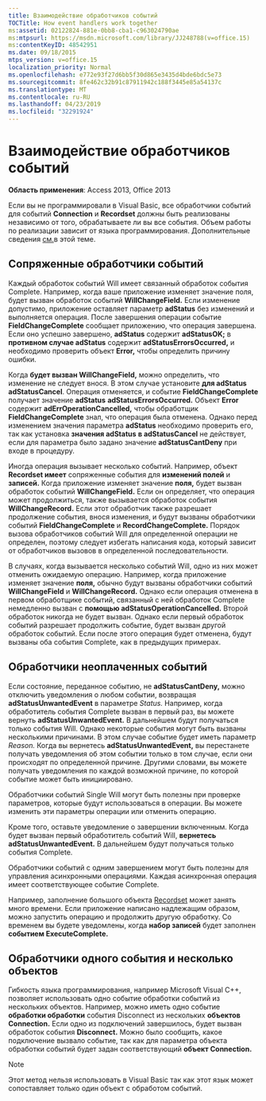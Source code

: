 ```yaml
---
title: Взаимодействие обработчиков событий
TOCTitle: How event handlers work together
ms:assetid: 02122824-881e-0bb8-cba1-c963024790ae
ms:mtpsurl: https://msdn.microsoft.com/library/JJ248788(v=office.15)
ms:contentKeyID: 48542951
ms.date: 09/18/2015
mtps_version: v=office.15
localization_priority: Normal
ms.openlocfilehash: e772e93f27d6bb5f30d865e3435d4bde6bdc5e73
ms.sourcegitcommit: 8fe462c32b91c87911942c188f3445e85a54137c
ms.translationtype: MT
ms.contentlocale: ru-RU
ms.lasthandoff: 04/23/2019
ms.locfileid: "32291924"
---
```

# <a name="how-event-handlers-work-together"></a>Взаимодействие обработчиков событий

**Область применения**: Access 2013, Office 2013

Если вы не программировали в Visual Basic, все обработчики событий для событий **Connection** и **Recordset** должны быть реализованы независимо от того, обрабатываете ли вы все события. Объем работы по реализации зависит от языка программирования. Дополнительные сведения [см.](https://docs.microsoft.com/office/client-developer/access/desktop-database-reference/ado-event-instantiation-by-language-ado)в этой теме.

## <a name="paired-event-handlers"></a>Сопряженные обработчики событий

Каждый обработок событий Will имеет связанный обработок события Complete. Например, когда ваше приложение изменяет значение поля, будет вызван обработок событий **WillChangeField.** Если изменение допустимо, приложение оставляет параметр **adStatus** без изменений и выполняется операция. После завершения операции событие **FieldChangeComplete** сообщает приложению, что операция завершена. Если оно успешно завершено, **adStatus** содержит **adStatusOK;** в **противном случае adStatus** содержит **adStatusErrorsOccurred,** и необходимо проверить объект **Error,** чтобы определить причину ошибки.

Когда **будет вызван WillChangeField,** можно определить, что изменение не следует внося. В этом случае установите **для adStatus** **adStatusCancel**. Операция отменяется, и событие **FieldChangeComplete** получает значение **adStatus** **adStatusErrorsOccurred.** Объект **Error** содержит **adErrOperationCancelled,** чтобы обработщик **FieldChangeComplete** знал, что операция была отменена. Однако перед изменением значения параметра **adStatus** необходимо проверить его, так как установка **значения adStatus** **в adStatusCancel** не действует, если для параметра было задано значение **adStatusCantDeny** при входе в процедуру.

Иногда операция вызывает несколько событий. Например, объект **Recordset имеет** сопряженные события для **изменений полей** и **записей.** Когда приложение изменяет значение **поля,** будет вызван обработок событий **WillChangeField.** Если он определяет, что операция может продолжиться, также вызывается обработок события **WillChangeRecord.** Если этот обработчик также разрешает продолжение события, внося изменения, и будут вызваны обработчики событий **FieldChangeComplete** и **RecordChangeComplete.** Порядок вызова обработчиков событий Will для определенной операции не определен, поэтому следует избегать написания кода, который зависит от обработчиков вызовов в определенной последовательности.

В случаях, когда вызывается несколько событий Will, одно из них может отменить ожидаемую операцию. Например, когда приложение изменяет значение **поля,** обычно будут вызваны обработчики событий **WillChangeField** и **WillChangeRecord.** Однако если операция отменена в первом обработщике событий, связанный с ней обработок Complete немедленно вызван с **помощью adStatusOperationCancelled.** Второй обработок никогда не будет вызван. Однако если первый обработок событий разрешает продолжить событие, будет вызван другой обработок событий. Если после этого операция будет отменена, будут вызваны оба события Complete, как в предыдущих примерах.

## <a name="unpaired-event-handlers"></a>Обработчики неоплаченных событий

Если состояние, переданное событию, не **adStatusCantDeny,** можно отключить уведомления о любом событии, возвращая **adStatusUnwantedEvent** в параметре *Status.* Например, когда обработитель события Complete вызван в первый раз, вы можете вернуть **adStatusUnwantedEvent.** В дальнейшем будут получаться только события Will. Однако некоторые события могут быть вызваны несколькими причинами. В этом случае событие будет иметь параметр *Reason.* Когда вы вернетесь **adStatusUnwantedEvent,** вы перестанете получать уведомления об этом событии только в том случае, если они происходят по определенной причине. Другими словами, вы можете получать уведомления по каждой возможной причине, по которой событие может быть инициировано.

Обработчики событий Single Will могут быть полезны при проверке параметров, которые будут использоваться в операции. Вы можете изменить эти параметры операции или отменить операцию.

Кроме того, оставьте уведомление о завершении включенным. Когда будет вызван первый обработитель событий Will, **вернетесь adStatusUnwantedEvent.** В дальнейшем будут получаться только события Complete.

Обработчики событий с одним завершением могут быть полезны для управления асинхронными операциями. Каждая асинхронная операция имеет соответствующее событие Complete.

Например, заполнение большого объекта [Recordset](recordset-object-ado.md) может занять много времени. Если приложение написано надлежащим образом, можно запустить операцию и продолжить другую обработку. Со временем вы будете уведомлены, когда **набор записей** будет заполнен **событием ExecuteComplete.**

## <a name="single-event-handlers-and-multiple-objects"></a>Обработчики одного события и несколько объектов

Гибкость языка программирования, например Microsoft Visual C++, позволяет использовать одно событие обработки событий из нескольких объектов. Например, можно иметь одно событие **обработки обработки** события Disconnect из нескольких **объектов Connection.** Если одно из подключений завершилось, будет вызван обработок события **Disconnect.** Можно было сообщить, какое подключение вызвало событие, так как для параметра объекта обработки событий будет задан соответствующий **объект Connection.**

> [!NOTE]
> Этот метод нельзя использовать в Visual Basic так как этот язык может сопоставляет только один объект с обработом событий.


